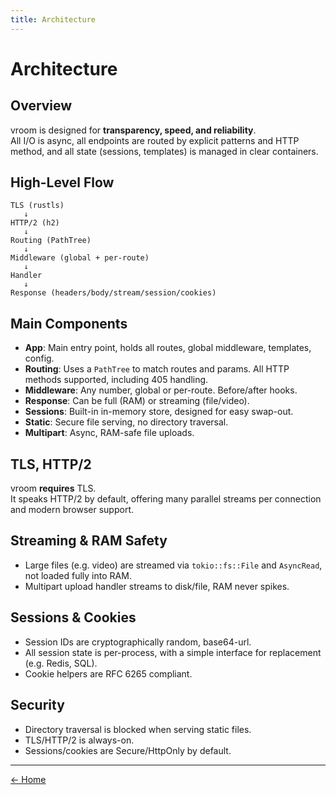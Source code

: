 ```yaml
---
title: Architecture
---
```


# Architecture

## Overview

vroom is designed for **transparency, speed, and reliability**.  
All I/O is async, all endpoints are routed by explicit patterns and HTTP method, and all state (sessions, templates) is managed in clear containers.

## High-Level Flow

```
TLS (rustls) 
   ↓
HTTP/2 (h2)
   ↓
Routing (PathTree)
   ↓
Middleware (global + per-route)
   ↓
Handler
   ↓
Response (headers/body/stream/session/cookies)
```

## Main Components

- **App**: Main entry point, holds all routes, global middleware, templates, config.
- **Routing**: Uses a `PathTree` to match routes and params. All HTTP methods supported, including 405 handling.
- **Middleware**: Any number, global or per-route. Before/after hooks.
- **Response**: Can be full (RAM) or streaming (file/video).
- **Sessions**: Built-in in-memory store, designed for easy swap-out.
- **Static**: Secure file serving, no directory traversal.
- **Multipart**: Async, RAM-safe file uploads.

## TLS, HTTP/2

vroom **requires** TLS.  
It speaks HTTP/2 by default, offering many parallel streams per connection and modern browser support.

## Streaming & RAM Safety

- Large files (e.g. video) are streamed via `tokio::fs::File` and `AsyncRead`, not loaded fully into RAM.
- Multipart upload handler streams to disk/file, RAM never spikes.

## Sessions & Cookies

- Session IDs are cryptographically random, base64-url.
- All session state is per-process, with a simple interface for replacement (e.g. Redis, SQL).
- Cookie helpers are RFC 6265 compliant.

## Security

- Directory traversal is blocked when serving static files.
- TLS/HTTP/2 is always-on.
- Sessions/cookies are Secure/HttpOnly by default.

---

[← Home](index.md)